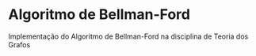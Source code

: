 # Algoritmo de Bellman-Ford 
Implementação do Algoritmo de Bellman-Ford na disciplina de Teoria dos Grafos
